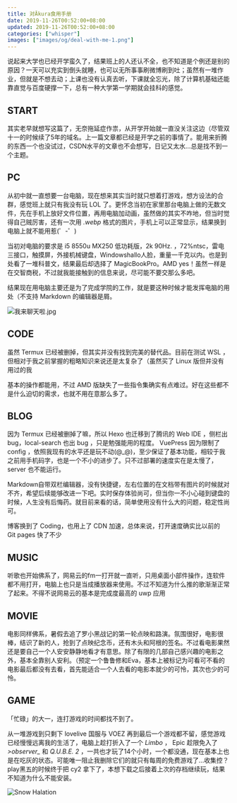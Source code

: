 ```yaml
---
title: 对Ākura食用手册
date: 2019-11-26T00:52:00+08:00
updated: 2019-11-26T00:52:00+08:00
categories: ["whisper"]
images: ["images/og/deal-with-me-1.png"]
---
```


说起来大学也已经开学蛮久了，结果班上的人还认不全，也不知道是个例还是别的原因？一天可以充实到倒头就睡，也可以无所事事刷微博刷到吐；虽然有一堆作业，但就是不想去动；上课也没有认真去听，下课就全忘光，除了计算机基础还能靠直觉与百度硬撑一下，总有一种大学第一学期就会挂科的感觉。<!--more-->

## START

其实老早就想写这篇了，无奈拖延症作祟，从开学开始就一直没关注这边（尽管双十一的时候续了5年的域名。上一篇文章都已经是开学之前的事情了。能用来折腾的东西一个也没试过，CSDN水平的文章也不会想写，日记又太水…总是找不到一个主题。

## PC

从初中就一直想要一台电脑，现在想来其实当时就只想着打游戏，想方设法的合群，感觉班上就只有我没有玩 LOL 了。更怀念当初在家里那台电脑上做的无数文件，先在手机上放好文件位置，再用电脑加动画，虽然做的其实不咋地，但当时觉得自己贼厉害，还有一次用 *.webp* 格式的图片，手机上可以正常显示，结果换到电脑上就不能用惹(゜-゜)

当初对电脑的要求是 i5 8550u MX250 低功耗版，2k 90Hz. ，72%ntsc，雷电三接口，触摸屏，外接机械键盘，Windowshallo人脸，重量一千克以内。也是到处看了一堆科普文，结果最后却选择了 MagicBookPro。AMD yes！虽然一样是在交智商税，不过就我能接触到的信息来说，尽可能不要交那么多吧。

结果现在用电脑主要还是为了完成学院的工作，就是要这种时候才能发挥电脑的用处（不支持 Markdown 的编辑器是屑。

![我来聊天啦.jpg](/images/deal-with-me-1/ctrl-c-v.webp)

## CODE

虽然 Termux 已经被删掉，但其实并没有找到完美的替代品。目前在测试 WSL ，但相对于我之前掌握的粗略知识来说还是太复杂了（虽然买了 Linux 版但并没有用过的我

基本的操作都能用，不过 AMD 版缺失了一些指令集确实有点难过。好在这些都不是什么迫切的需求，也就不用在意那么多了。

## BLOG

因为 Termux 已经被删掉了嘛，所以 Hexo 也迁移到了腾讯的 Web IDE ，侧栏出 bug，local-search 也出 bug ，只是勉强能用的程度。 VuePress 因为限制了 config ，依照我现有的水平还是玩不动(@_@)，至少保证了基本功能，相较于我之前用手机码字，也是一个不小的进步了。只不过部署的速度实在是太慢了， server 也不能运行。

Markdown自带双栏编辑器，没有快捷键，左右位置的在文档带有图片的时候就对不齐，希望后续能够改进一下吧。实时保存体验尚可，但当你一不小心碰到键盘的时候，人生没有后悔药。就目前来看的话，简单使用没有什么大的问题，稳定性尚可。

博客换到了 Coding，也用上了 CDN 加速，总体来说，打开速度确实比以前的 Git pages 快了不少

## MUSIC

听歌也开始佛系了，网易云的fm一打开就一直听，只用桌面小部件操作，连软件都不用打开，电脑上也只是当成播放器来使用。不过不知道为什么推的歌渐渐正常了起来。不得不说网易云的基本是完成度最高的 uwp 应用

## MOVIE

电影同样佛系，暑假去追了罗小黑战记的第一轮点映和路演。氛围很好，电影很棒，结识了新的人，抢到了点映纪念币，还有木头和阿根的签名。不过看电影果然还是要自己一个人安安静静地看才有意思。除了有限的几部自己感兴趣的电影之外，基本全靠别人安利。（预定一个鲁鲁修和Eva，基本上被标记为可看可不看的电影最后都没有去看，首先能适合一个人去看的电影本就少的可怜，其次也少的可怜。

## GAME

「忙碌」的大一，连打游戏的时间都找不到了。

从一堆游戏到只剩下 lovelive 国服与 VOEZ 再到最后一个游戏都不留，感觉游戏已经慢慢远离我的生活了，电脑上趁打折入了一个 *Limbo* ， Epic 趁限免入了 *>observer_* 和 *Q.U.B.E. 2* ，一共也才玩了14个小时，一个都没通，现在基本上也是在吃灰的状态。可能唯一阻止我删除它们的就只有每周的免费游戏了…收集控？play黑五的时候终于把 cy2 拿下了，本想下载之后接着上次的存档继续玩，结果不知道为什么不能安装。

![Snow Halation](/images/deal-with-me-1/snow-halation.webp)